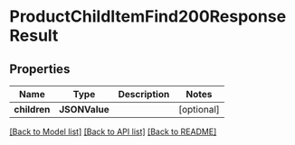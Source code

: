# ProductChildItemFind200ResponseResult

## Properties
Name | Type | Description | Notes
------------ | ------------- | ------------- | -------------
**children** | **JSONValue** |  | [optional] 

[[Back to Model list]](../README.md#documentation-for-models) [[Back to API list]](../README.md#documentation-for-api-endpoints) [[Back to README]](../README.md)


